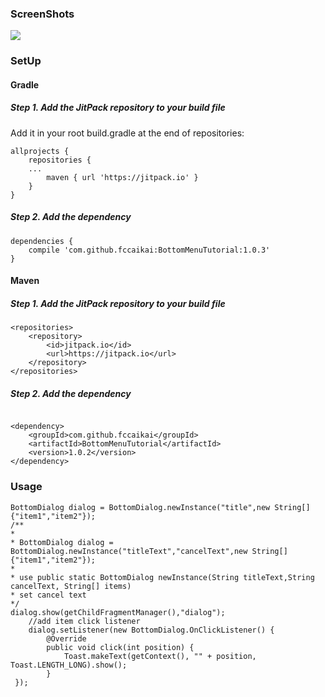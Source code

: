 ### ScreenShots

![](https://ww1.sinaimg.cn/large/006tNc79gy1fdua399ng7g308w0ftwk9.gif)

### SetUp
#### Gradle   


##### Step 1. Add the JitPack repository to your build file

Add it in your root build.gradle at the end of repositories:

```
allprojects {
	repositories {
	...
		maven { url 'https://jitpack.io' }
	}
}
```
##### Step 2. Add the dependency

```
dependencies {
	compile 'com.github.fccaikai:BottomMenuTutorial:1.0.3'
}
```

#### Maven

##### Step 1. Add the JitPack repository to your build file


```
<repositories>
	<repository>
		<id>jitpack.io</id>
		<url>https://jitpack.io</url>
	</repository>
</repositories>
```

##### Step 2. Add the dependency

```

<dependency>
	<groupId>com.github.fccaikai</groupId>
	<artifactId>BottomMenuTutorial</artifactId>
	<version>1.0.2</version>
</dependency>
```

### Usage

```
BottomDialog dialog = BottomDialog.newInstance("title",new String[]{"item1","item2"});
/**
*
* BottomDialog dialog = BottomDialog.newInstance("titleText","cancelText",new String[]{"item1","item2"});
*
* use public static BottomDialog newInstance(String titleText,String cancelText, String[] items)
* set cancel text
*/
dialog.show(getChildFragmentManager(),"dialog");
    //add item click listener
    dialog.setListener(new BottomDialog.OnClickListener() {
        @Override
        public void click(int position) {
            Toast.makeText(getContext(), "" + position, Toast.LENGTH_LONG).show();
        }
 });
```